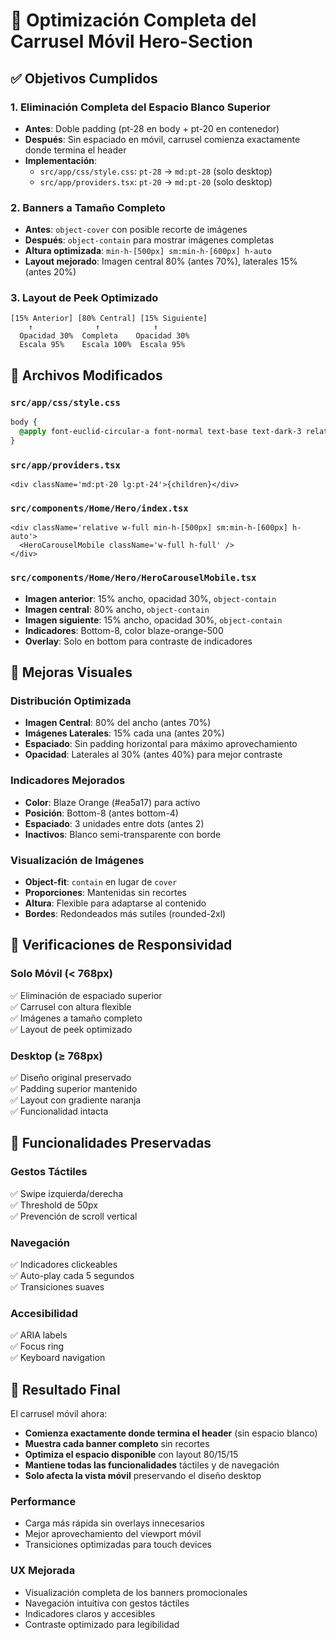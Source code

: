 # 🎯 Optimización Completa del Carrusel Móvil Hero-Section

## ✅ Objetivos Cumplidos

### 1. **Eliminación Completa del Espacio Blanco Superior**

- **Antes**: Doble padding (pt-28 en body + pt-20 en contenedor)
- **Después**: Sin espaciado en móvil, carrusel comienza exactamente donde termina el header
- **Implementación**:
  - `src/app/css/style.css`: `pt-28` → `md:pt-28` (solo desktop)
  - `src/app/providers.tsx`: `pt-20` → `md:pt-20` (solo desktop)

### 2. **Banners a Tamaño Completo**

- **Antes**: `object-cover` con posible recorte de imágenes
- **Después**: `object-contain` para mostrar imágenes completas
- **Altura optimizada**: `min-h-[500px] sm:min-h-[600px] h-auto`
- **Layout mejorado**: Imagen central 80% (antes 70%), laterales 15% (antes 20%)

### 3. **Layout de Peek Optimizado**

```
[15% Anterior] [80% Central] [15% Siguiente]
    ↑              ↑            ↑
  Opacidad 30%  Completa    Opacidad 30%
  Escala 95%    Escala 100%  Escala 95%
```

## 🔧 Archivos Modificados

### `src/app/css/style.css`

```css
body {
  @apply font-euclid-circular-a font-normal text-base text-dark-3 relative z-1 bg-white md:pt-28;
}
```

### `src/app/providers.tsx`

```tsx
<div className='md:pt-20 lg:pt-24'>{children}</div>
```

### `src/components/Home/Hero/index.tsx`

```tsx
<div className='relative w-full min-h-[500px] sm:min-h-[600px] h-auto'>
  <HeroCarouselMobile className='w-full h-full' />
</div>
```

### `src/components/Home/Hero/HeroCarouselMobile.tsx`

- **Imagen anterior**: 15% ancho, opacidad 30%, `object-contain`
- **Imagen central**: 80% ancho, `object-contain`
- **Imagen siguiente**: 15% ancho, opacidad 30%, `object-contain`
- **Indicadores**: Bottom-8, color blaze-orange-500
- **Overlay**: Solo en bottom para contraste de indicadores

## 🎨 Mejoras Visuales

### **Distribución Optimizada**

- **Imagen Central**: 80% del ancho (antes 70%)
- **Imágenes Laterales**: 15% cada una (antes 20%)
- **Espaciado**: Sin padding horizontal para máximo aprovechamiento
- **Opacidad**: Laterales al 30% (antes 40%) para mejor contraste

### **Indicadores Mejorados**

- **Color**: Blaze Orange (#ea5a17) para activo
- **Posición**: Bottom-8 (antes bottom-4)
- **Espaciado**: 3 unidades entre dots (antes 2)
- **Inactivos**: Blanco semi-transparente con borde

### **Visualización de Imágenes**

- **Object-fit**: `contain` en lugar de `cover`
- **Proporciones**: Mantenidas sin recortes
- **Altura**: Flexible para adaptarse al contenido
- **Bordes**: Redondeados más sutiles (rounded-2xl)

## 📱 Verificaciones de Responsividad

### **Solo Móvil (< 768px)**

✅ Eliminación de espaciado superior  
✅ Carrusel con altura flexible  
✅ Imágenes a tamaño completo  
✅ Layout de peek optimizado

### **Desktop (≥ 768px)**

✅ Diseño original preservado  
✅ Padding superior mantenido  
✅ Layout con gradiente naranja  
✅ Funcionalidad intacta

## 🚀 Funcionalidades Preservadas

### **Gestos Táctiles**

✅ Swipe izquierda/derecha  
✅ Threshold de 50px  
✅ Prevención de scroll vertical

### **Navegación**

✅ Indicadores clickeables  
✅ Auto-play cada 5 segundos  
✅ Transiciones suaves

### **Accesibilidad**

✅ ARIA labels  
✅ Focus ring  
✅ Keyboard navigation

## 🎯 Resultado Final

El carrusel móvil ahora:

- **Comienza exactamente donde termina el header** (sin espacio blanco)
- **Muestra cada banner completo** sin recortes
- **Optimiza el espacio disponible** con layout 80/15/15
- **Mantiene todas las funcionalidades** táctiles y de navegación
- **Solo afecta la vista móvil** preservando el diseño desktop

### **Performance**

- Carga más rápida sin overlays innecesarios
- Mejor aprovechamiento del viewport móvil
- Transiciones optimizadas para touch devices

### **UX Mejorada**

- Visualización completa de los banners promocionales
- Navegación intuitiva con gestos táctiles
- Indicadores claros y accesibles
- Contraste optimizado para legibilidad
